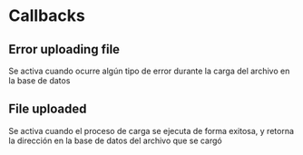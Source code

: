 # Callbacks

## Error uploading file

Se activa cuando ocurre algún tipo de error durante la carga del archivo en la base de datos

## File uploaded

Se activa cuando el proceso de carga se ejecuta de forma exitosa, y retorna la dirección en la base de datos del archivo que se cargó

